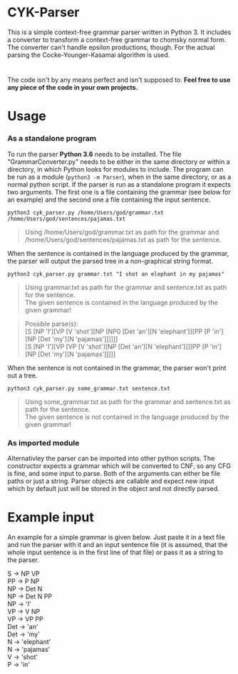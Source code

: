 # CYK-Parser

This is a simple context-free grammar parser written in Python 3.
It includes a converter to transform a context-free grammar to chomsky normal form. The converter can't handle epsilon productions, though. For the actual parsing the Cocke-Younger-Kasamai algorithm is used.

#

The code isn't by any means perfect and isn't supposed to.
**Feel free to use any piece of the code in your own projects.**

# Usage
### As a standalone program
To run the parser **Python 3.6** needs to be installed. The file "GrammarConverter.py" needs to be either in the same directory or within a directory, in which Python looks for modules to include. The program can be run as a module (`python3 -m Parser`), when
in the same directory, or as a normal python script. If the parser is run as a standalone program it expects two arguments. The first one is a file containing the grammar (see below for an example) and the second one a file containing the input sentence.

`python3 cyk_parser.py /home/Users/god/grammar.txt /home/Users/god/sentences/pajamas.txt`

> Using /home/Users/god/grammar.txt as path for the grammar and /home/Users/god/sentences/pajamas.txt
as path for the sentence.

When the sentence is contained in the language produced by the grammar, the parser will output the parsed tree in a non-graphical string format.

`python3 cyk_parser.py grammar.txt "I shot an elephant in my pajamas"`  
> Using grammar.txt as path for the grammar and sentence.txt as path for the sentence.  
The given sentence is contained in the language produced by the given grammar!

> Possible parse(s):  
[S [NP 'I'][VP [V 'shot'][NP [NP0 [Det 'an'][N 'elephant']][PP [P 'in'][NP [Det 'my'][N 'pajamas']]]]]]  
[S [NP 'I'][VP [VP [V 'shot'][NP [Det 'an'][N 'elephant']]][PP [P 'in'][NP [Det 'my'][N 'pajamas']]]]]

When the sentence is not contained in the grammar, the parser won't print out a tree.

`python3 cyk_parser.py some_grammar.txt sentence.txt`

> Using some_grammar.txt as path for the grammar and sentence.txt as path for the sentence.  
The given sentence is not contained in the language produced by the given grammar!

### As imported module
Alternativley the parser can be imported into other python scripts. The constructor expects a grammar which will be converted to CNF, so any CFG is fine, and some input to parse. Both of the arguments can either be file paths or just a string. Parser objects are callable and expect new input which by default just will be stored in the object and not directly parsed.

# Example input
An example for a simple grammar is given below. Just paste it in a text file and run the parser with it and an input sentence file (it is assumed, that the whole input sentence is in the first line of that file) or pass it as a string to the parser.  

S -> NP VP  
PP -> P NP  
NP -> Det N  
NP -> Det N PP  
NP -> 'I'  
VP -> V NP  
VP -> VP PP  
Det -> 'an'  
Det -> 'my'  
N -> 'elephant'  
N -> 'pajamas'  
V -> 'shot'  
P -> 'in'  


